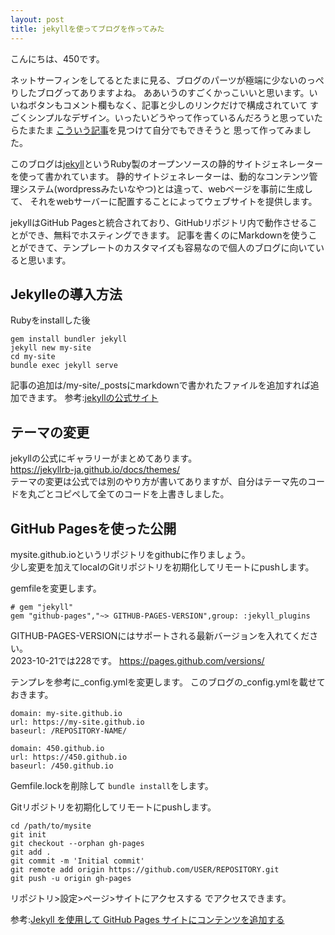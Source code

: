 ```yaml
---
layout: post
title: jekyllを使ってブログを作ってみた
---
```


こんにちは、450です。  

ネットサーフィンをしてるとたまに見る、ブログのパーツが極端に少ないのっぺりしたブログってありますよね。 
ああいうのすごくかっこいいと思います。いいねボタンもコメント欄もなく、記事と少しのリンクだけで構成されていて 
すごくシンプルなデザイン。いったいどうやって作っているんだろうと思っていたらたまたま
[こういう記事](https://epiccoleman.com/posts/2023-03-07-how-i-built-this-site)を見つけて自分でもできそうと
思って作ってみました。

このブログは[jekyll](https://jekyllrb.com/)というRuby製のオープンソースの静的サイトジェネレーターを使って書かれています。
静的サイトジェネレーターは、動的なコンテンツ管理システム(wordpressみたいなやつ)とは違って、webページを事前に生成して、
それをwebサーバーに配置することによってウェブサイトを提供します。

jekyllはGitHub Pagesと統合されており、GitHubリポジトリ内で動作させることができ、無料でホスティングできます。
記事を書くのにMarkdownを使うことができて、テンプレートのカスタマイズも容易なので個人のブログに向いていると思います。

## Jekylleの導入方法
Rubyをinstallした後
```
gem install bundler jekyll
jekyll new my-site
cd my-site
bundle exec jekyll serve
```
記事の追加は/my-site/_postsにmarkdownで書かれたファイルを追加すれば追加できます。
参考:[jekyllの公式サイト](https://jekyllrb.com/)

## テーマの変更
jekyllの公式にギャラリーがまとめてあります。  
<https://jekyllrb-ja.github.io/docs/themes/>  
テーマの変更は公式では別のやり方が書いてありますが、自分はテーマ先のコードを丸ごとコピペして全てのコードを上書きしました。

## GitHub Pagesを使った公開
mysite.github.ioというリポジトリをgithubに作りましょう。  
少し変更を加えてlocalのGitリポジトリを初期化してリモートにpushします。

gemfileを変更します。
```
# gem "jekyll" 
gem "github-pages","~> GITHUB-PAGES-VERSION",group: :jekyll_plugins
```
GITHUB-PAGES-VERSIONにはサポートされる最新バージョンを入れてください。  
2023-10-21では228です。
<https://pages.github.com/versions/>

テンプレを参考に_config.ymlを変更します。
このブログの_config.ymlを載せておきます。
```
domain: my-site.github.io       
url: https://my-site.github.io  
baseurl: /REPOSITORY-NAME/
```
```
domain: 450.github.io       
url: https://450.github.io 
baseurl: /450.github.io   
```

Gemfile.lockを削除して
`bundle install`をします。

Gitリポジトリを初期化してリモートにpushします。
```
cd /path/to/mysite
git init 
git checkout --orphan gh-pages
git add .
git commit -m 'Initial commit'
git remote add origin https://github.com/USER/REPOSITORY.git
git push -u origin gh-pages
```

リポジトリ>設定>ページ>サイトにアクセスする
でアクセスできます。

参考:[Jekyll を使用して GitHub Pages サイトにコンテンツを追加する](https://docs.github.com/ja/pages/setting-up-a-github-pages-site-with-jekyll/creating-a-github-pages-site-with-jekyll)